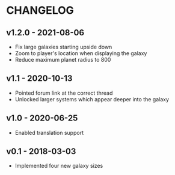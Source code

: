 # CHANGELOG

## v1.2.0 - 2021-08-06

- Fix large galaxies starting upside down
- Zoom to player's location when displaying the galaxy
- Reduce maximum planet radius to 800

## v1.1 - 2020-10-13

- Pointed forum link at the correct thread
- Unlocked larger systems which appear deeper into the galaxy

## v1.0 - 2020-06-25

- Enabled translation support

## v0.1 - 2018-03-03

- Implemented four new galaxy sizes
